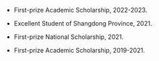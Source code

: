 
- First-prize Academic Scholarship, 2022-2023.

- Excellent Student of Shangdong Province, 2021.

- First-prize National Scholarship, 2021.

- First-prize Academic Scholarship, 2019-2021.

